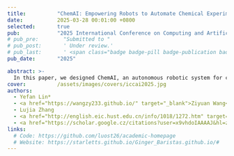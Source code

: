 ```yaml
---
title:          "ChemAI: Empowering Robots to Automate Chemical Experiments with Large Language Models"
date:           2025-03-28 00:01:00 +0800
selected:       true
pub:            "2025 International Conference on Computing and Artificial Intelligence (ICCAI)"
# pub_pre:        "Submitted to "
# pub_post:       ' Under review.'
# pub_last:       ' <span class="badge badge-pill badge-publication badge-success">Spotlight</span>'
pub_date:       "2025"

abstract: >-
  In this paper, we designed ChemAI, an autonomous robotic system for chemistry experiment automation that receives natural language from chemists as input, which can perceive the environment and execute long-term tasks including multi-step chemistry experiments.
cover:          /assets/images/covers/iccai2025.jpg
authors:
  - Yefan Lin*
  - <a href="https://wangzy233.github.io/" target="_blank">Ziyuan Wang</a>*
  - Lujia Zhang
  - <a href="http://english.eic.hust.edu.cn/info/1018/1272.htm" target="_blank">Chengwei Zhang
  - <a href="https://scholar.google.cz/citations?user=x9vhdoIAAAAJ&hl=zh-CN&oi=ao" target="_blank">Xiaojun Hei</a>#
links:
  # Code: https://github.com/luost26/academic-homepage
  # Website: https://starletts.github.io/Ginger_Baristas.github.io/#
---
```

